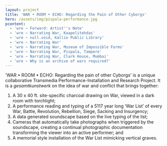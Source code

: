 ```yaml
---
layout: project
title: 'WAR • ROOM • ECHO: Regarding the Pain of Other Cyborgs'
hero: /assets/img/pispala-performance.jpg
pcontent:
  - 'wre ~ Forward: Artist''s Note'
  - 'wre ~ Narrating War, Kaapelitehdas'
  - 'wre ~ null.void, Kallio Public Library'
  - 'wre ~ Narrating War'
  - 'wre ~ Narrating War, Museum of Impossible Forms'
  - 'wre ~ Narrating War, Pispala, Tampere'
  - 'wre ~ Narrating War, Clark House, Mumbai'
  - 'wre ~ Why is an archive of wars required?'
---
```

'WAR • ROOM • ECHO: Regarding the pain of other Cyborgs' is a unique collaborative Transmedia Performance-Installation and Research Project. It is a _gesamtkunstwerk_ on the idea of war and conflict that brings together:

1. A 30 x 40 ft. site-specific charcoal drawing on War, viewed in a dark room with torchlight;
2. A performance reading and typing of a 5117 year long ‘War List’ of every War, Battle, Revolution, Rebellion, Siege, Sacking and Insurgency;
3. A data generated soundscape based on the live typing of the list;
4. Cameras that automatically take photographs when triggered by the soundscape, creating a continual photographic documentation transforming the viewer into an active performer; and
5. A memorial style installation of the War List mimicking vertical graves.
